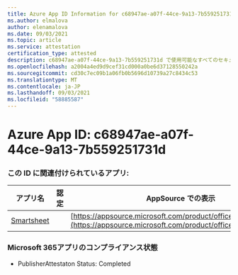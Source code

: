 ```yaml
---
title: Azure App ID Information for c68947ae-a07f-44ce-9a13-7b559251731d
ms.author: elmalova
author: elenamalova
ms.date: 09/03/2021
ms.topic: article
ms.service: attestation
certification_type: attested
description: c68947ae-a07f-44ce-9a13-7b559251731d で使用可能なすべてのセキュリティおよびコンプライアンス情報。
ms.openlocfilehash: a2004a4ed9d9cef31cd000a0be6d37128550242a
ms.sourcegitcommit: cd30c7ec09b1a06fb0b5696d10739a27c8434c53
ms.translationtype: MT
ms.contentlocale: ja-JP
ms.lasthandoff: 09/03/2021
ms.locfileid: "58885587"
---
```

# <a name="azure-app-id-c68947ae-a07f-44ce-9a13-7b559251731d"></a>Azure App ID: c68947ae-a07f-44ce-9a13-7b559251731d


### <a name="apps-associated-with-this-id"></a>この ID に関連付けられているアプリ:
| **アプリ名** | **認定** | **AppSource での表示** |
|--------------|---------------|-----------------------|
| [Smartsheet](https://docs.microsoft.com/microsoft-365-app-certification/forward/WA104380975) |  | [https://appsource.microsoft.com/product/office/WA104380975](https://appsource.microsoft.com/product/office/WA104380975) |

### <a name="microsoft-365-app-compliance-status"></a>Microsoft 365アプリのコンプライアンス状態
- PublisherAttestaton Status: Completed
